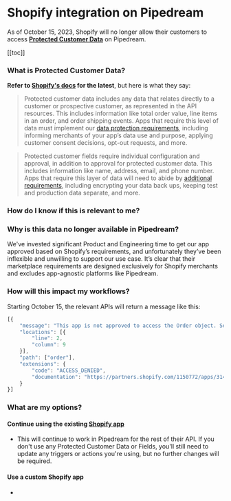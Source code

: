 # Shopify integration on Pipedream

As of October 15, 2023, Shopify will no longer allow their customers to access **[Protected Customer Data](https://www.shopify.com/partners/blog/data-protection)** on Pipedream.

[[toc]]

### What is Protected Customer Data?
**Refer to [Shopify's docs](https://www.shopify.com/partners/blog/data-protection) for the latest**, but here is what they say:
> Protected customer data includes any data that relates directly to a customer or prospective customer, as represented in the API resources. This includes information like total order value, line items in an order, and order shipping events. Apps that require this level of data must implement our [data protection requirements](https://shopify.dev/apps/store/data-protection/protected-customer-data?shpxid=aa95abd6-7955-4C12-6DB9-B3C3859B16AE), including informing merchants of your app’s data use and purpose, applying customer consent decisions, opt-out requests, and more.

> Protected customer fields require individual configuration and approval, in addition to approval for protected customer data. This includes information like name, address, email, and phone number. Apps that require this layer of data will need to abide by [additional requirements](https://shopify.dev/apps/store/data-protection/protected-customer-data?shpxid=aa95abd6-7955-4C12-6DB9-B3C3859B16AE#requirements), including encrypting your data back ups, keeping test and production data separate, and more.

### How do I know if this is relevant to me?

### Why is this data no longer available in Pipedream?
We've invested significant Product and Engineering time to get our app approved based on Shopify’s requirements, and unfortunately they’ve been inflexible and unwilling to support our use case. It’s clear that their marketplace requirements are designed exclusively for Shopify merchants and excludes app-agnostic platforms like Pipedream.

### How will this impact my workflows?
Starting October 15, the relevant APIs will return a message like this:
``` javascript
[{
	"message": "This app is not approved to access the Order object. See https://partners.shopify.com/1150772/apps/3141151/customer_data for more details.",
	"locations": [{
		"line": 2,
		"column": 9
	}],
	"path": ["order"],
	"extensions": {
		"code": "ACCESS_DENIED",
		"documentation": "https://partners.shopify.com/1150772/apps/3141151/customer_data"
	}
}]
```

### What are my options?
#### Continue using the existing [Shopify app](https://pipedream.com/apps/shopify)
- This will continue to work in Pipedream for the rest of their API. If you don't use any Protected Customer Data or Fields, you'll still need to update any triggers or actions you're using, but no further changes will be required.

#### Use a custom Shopify app
-  